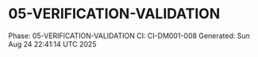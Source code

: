 # 05-VERIFICATION-VALIDATION
Phase: 05-VERIFICATION-VALIDATION
CI: CI-DM001-008
Generated: Sun Aug 24 22:41:14 UTC 2025
